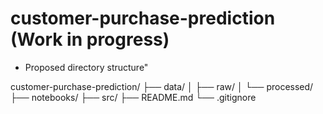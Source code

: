 # customer-purchase-prediction (Work in progress)

-  Proposed directory structure"

customer-purchase-prediction/
├── data/
│   ├── raw/
│   └── processed/
├── notebooks/
├── src/
├── README.md
└── .gitignore

